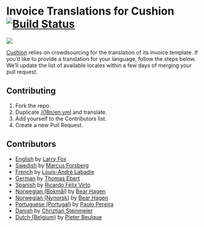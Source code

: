 # Invoice Translations for Cushion [![Build Status](https://travis-ci.org/cushion/invoice-translations.svg?branch=master)](https://travis-ci.org/cushion/invoice-translations)

![](https://dl.dropboxusercontent.com/u/121678/cushion/invoicing-github.png)

[Cushion](http://cushionapp.com) relies on crowdsourcing for the translation of its invoice template. If you’d like to provide a translation for your language, follow the steps below. We’ll update the list of available locales within a few days of merging your pull request.

## Contributing

1. Fork the repo.
2. Duplicate [/i18n/en.yml](/i18n/en.yml) and translate.
3. Add yourself to the Contributors list.
4. Create a new Pull Request.

## Contributors

- [English](/i18n/en.yml) by [Larry Fox](https://github.com/larryfox)
- [Swedish](/i18n/sv.yml) by [Marcus Forsberg](https://github.com/marcusforsberg)
- [French](/i18n/fr.yml) by [Louis-André Labadie](https://github.com/L-A)
- [German](/i18n/de.yml) by [Thomas Ebert](https://github.com/te-online)
- [Spanish](/i18n/es.yml) by [Ricardo Félix Virto](https://github.com/riki-felix)
- [Norwegian (Bokmål)](/i18n/no-nb.yml) by [Bear Hagen](https://github.com/bearhagen)
- [Norwegian (Nynorsk)](/i18n/no-ny.yml) by [Bear Hagen](https://github.com/bearhagen)
- [Portuguese (Portugal)](/i18n/pt.yml) by [Paulo Pereira](https://github.com/paulozoom)
- [Danish](/i18n/da.yml) by [Chriztian Steinmeier](https://github.com/greystate)
- [Dutch (Belgium)](/i18n/nl-be.yml) by [Pieter Beulque](https://github.com/pieterbeulque)
